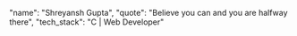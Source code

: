 "name": "Shreyansh Gupta",
"quote": "Believe you can and you are halfway there",
"tech_stack": "C | Web Developer"